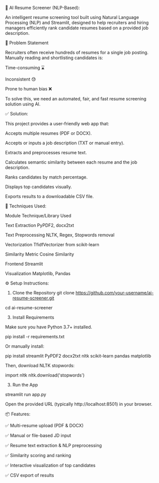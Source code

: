 📄 AI Resume Screener (NLP-Based):

An intelligent resume screening tool built using Natural Language Processing (NLP) and Streamlit, designed to help recruiters and hiring managers efficiently rank candidate resumes based on a provided job description.

🚩 Problem Statement

Recruiters often receive hundreds of resumes for a single job posting. Manually reading and shortlisting candidates is:

Time-consuming ⌛

Inconsistent 😓

Prone to human bias ❌

To solve this, we need an automated, fair, and fast resume screening solution using AI.

✅ Solution:

This project provides a user-friendly web app that:

Accepts multiple resumes (PDF or DOCX).

Accepts or inputs a job description (TXT or manual entry).

Extracts and preprocesses resume text.

Calculates semantic similarity between each resume and the job description.

Ranks candidates by match percentage.

Displays top candidates visually.

Exports results to a downloadable CSV file.

🧠 Techniques Used:

Module	Technique/Library Used

Text Extraction	PyPDF2, docx2txt

Text Preprocessing	NLTK, Regex, Stopwords removal

Vectorization	TfidfVectorizer from scikit-learn

Similarity Metric	Cosine Similarity

Frontend	Streamlit

Visualization	Matplotlib, Pandas

⚙️ Setup Instructions:

1. Clone the Repository
git clone https://github.com/your-username/ai-resume-screener.git

cd ai-resume-screener

3. Install Requirements

Make sure you have Python 3.7+ installed.

pip install -r requirements.txt

Or manually install:

pip install streamlit PyPDF2 docx2txt nltk scikit-learn pandas matplotlib

Then, download NLTK stopwords:


import nltk
nltk.download('stopwords')

3. Run the App
   
streamlit run app.py


Open the provided URL (typically http://localhost:8501) in your browser.


📦 Features:

✅ Multi-resume upload (PDF & DOCX)

✅ Manual or file-based JD input

✅ Resume text extraction & NLP preprocessing

✅ Similarity scoring and ranking

✅ Interactive visualization of top candidates

✅ CSV export of results
